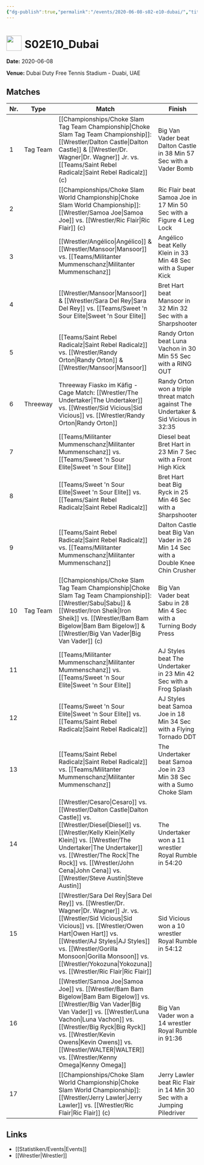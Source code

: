 ```yaml
---
{"dg-publish":true,"permalink":"/events/2020-06-08-s02-e10-dubai/","title":"S02E10_Dubai","noteIcon":""}
---
```



# <img src="https://github.com/CptSpaulding1980/choke-slam-wrestling/releases/download/images/ChokeSlam.png" width="40" style="vertical-align:bottom; margin-right:8px;">**S02E10_Dubai**

**Date:** 2020-06-08

**Venue:** Dubai Duty Free Tennis Stadium - Duabi, UAE

## Matches

| Nr. | Type | Match | Finish | Time | Rating | Score |
|-----|------|-------|--------|------|--------|-------|
| 1 | Tag Team | [[Championships/Choke Slam Tag Team Championship\|Choke Slam Tag Team Championship]]: [[Wrestler/Dalton Castle\|Dalton Castle]] & [[Wrestler/Dr. Wagner\|Dr. Wagner]] Jr. vs. [[Teams/Saint Rebel Radicalz\|Saint Rebel Radicalz]] (c) | Big Van Vader beat Dalton Castle in 38 Min 57 Sec with a Vader Bomb | 38:57 | ★★★★★ | 100 |
| 2 |  | [[Championships/Choke Slam World Championship\|Choke Slam World Championship]]: [[Wrestler/Samoa Joe\|Samoa Joe]] vs. [[Wrestler/Ric Flair\|Ric Flair]] (c) | Ric Flair beat Samoa Joe in 17 Min 50 Sec with a Figure 4 Leg Lock | 17:50 | ★★★★1/2 | 95 |
| 3 |  | [[Wrestler/Angélico\|Angélico]] & [[Wrestler/Mansoor\|Mansoor]] vs. [[Teams/Militanter Mummenschanz\|Militanter Mummenschanz]] | Angélico beat Kelly Klein in 33 Min 48 Sec with a Super Kick | 33:48 | ★★★★★ | 100 |
| 4 |  | [[Wrestler/Mansoor\|Mansoor]] & [[Wrestler/Sara Del Rey\|Sara Del Rey]] vs. [[Teams/Sweet 'n Sour Elite\|Sweet 'n Sour Elite]] | Bret Hart beat Mansoor in 32 Min 32 Sec with a Sharpshooter | 32:32 | ★★★★3/4 | 98 |
| 5 |  | [[Teams/Saint Rebel Radicalz\|Saint Rebel Radicalz]] vs. [[Wrestler/Randy Orton\|Randy Orton]] & [[Wrestler/Mansoor\|Mansoor]] | Randy Orton beat Luna Vachon in 30 Min 55 Sec with a RING OUT | 30:55 | ★★★★1/2 | 93 |
| 6 | Threeway | Threeway Fiasko im Käfig - Cage Match: [[Wrestler/The Undertaker\|The Undertaker]] vs. [[Wrestler/Sid Vicious\|Sid Vicious]] vs. [[Wrestler/Randy Orton\|Randy Orton]] | Randy Orton won a triple threat match against The Undertaker  & Sid Vicious in  32:35 | 32:35 | ★★★★★ | 100 |
| 7 |  | [[Teams/Militanter Mummenschanz\|Militanter Mummenschanz]] vs. [[Teams/Sweet 'n Sour Elite\|Sweet 'n Sour Elite]] | Diesel beat Bret Hart in 23 Min 7 Sec with a Front High Kick | 23:07 | ★★★★1/2 | 94 |
| 8 |  | [[Teams/Sweet 'n Sour Elite\|Sweet 'n Sour Elite]] vs. [[Teams/Saint Rebel Radicalz\|Saint Rebel Radicalz]] | Bret Hart beat Big Ryck in 25 Min 46 Sec with a Sharpshooter | 25:46 | ★★★★ | 84 |
| 9 |  | [[Teams/Saint Rebel Radicalz\|Saint Rebel Radicalz]] vs. [[Teams/Militanter Mummenschanz\|Militanter Mummenschanz]] | Dalton Castle beat Big Van Vader in 26 Min 14 Sec with a Double Knee Chin Crusher | 26:14 | ★★★1/2 | 79 |
| 10 | Tag Team | [[Championships/Choke Slam Tag Team Championship\|Choke Slam Tag Team Championship]]: [[Wrestler/Sabu\|Sabu]]  & [[Wrestler/Iron Sheik\|Iron Sheik]] vs. [[Wrestler/Bam Bam Bigelow\|Bam Bam Bigelow]] & [[Wrestler/Big Van Vader\|Big Van Vader]] (c) | Big Van Vader beat Sabu  in 28 Min 4 Sec with a Turning Body Press | 28:04 | ★★★★★ | 100 |
| 11 |  | [[Teams/Militanter Mummenschanz\|Militanter Mummenschanz]] vs. [[Teams/Sweet 'n Sour Elite\|Sweet 'n Sour Elite]] | AJ Styles beat The Undertaker in 23 Min 42 Sec with a Frog Splash | 23:42 | ★★★★3/4 | 98 |
| 12 |  | [[Teams/Sweet 'n Sour Elite\|Sweet 'n Sour Elite]] vs. [[Teams/Saint Rebel Radicalz\|Saint Rebel Radicalz]] | AJ Styles beat Samoa Joe in 18 Min 34 Sec with a Flying Tornado DDT | 18:34 | ★★★3/4 | 80 |
| 13 |  | [[Teams/Saint Rebel Radicalz\|Saint Rebel Radicalz]] vs. [[Teams/Militanter Mummenschanz\|Militanter Mummenschanz]] | The Undertaker beat Samoa Joe in 23 Min 38 Sec with a Sumo Choke Slam | 23:38 | ★★★★1/2 | 93 |
| 14 |  | [[Wrestler/Cesaro\|Cesaro]]  vs. [[Wrestler/Dalton Castle\|Dalton Castle]] vs. [[Wrestler/Diesel\|Diesel]] vs. [[Wrestler/Kelly Klein\|Kelly Klein]] vs. [[Wrestler/The Undertaker\|The Undertaker]]  vs. [[Wrestler/The Rock\|The Rock]] vs. [[Wrestler/John Cena\|John Cena]] vs. [[Wrestler/Steve Austin\|Steve Austin]] | The Undertaker won a 11 wrestler Royal Rumble in  54:20 | 54:20 | ★★★★3/4 | 99 |
| 15 |  | [[Wrestler/Sara Del Rey\|Sara Del Rey]] vs. [[Wrestler/Dr. Wagner\|Dr. Wagner]] Jr. vs. [[Wrestler/Sid Vicious\|Sid Vicious]] vs. [[Wrestler/Owen Hart\|Owen Hart]] vs. [[Wrestler/AJ Styles\|AJ Styles]] vs. [[Wrestler/Gorilla Monsoon\|Gorilla Monsoon]] vs. [[Wrestler/Yokozuna\|Yokozuna]] vs. [[Wrestler/Ric Flair\|Ric Flair]] | Sid Vicious won a 10 wrestler Royal Rumble in  54:12 | 54:12 | ★★★★1/2 | 95 |
| 16 |  | [[Wrestler/Samoa Joe\|Samoa Joe]] vs. [[Wrestler/Bam Bam Bigelow\|Bam Bam Bigelow]] vs. [[Wrestler/Big Van Vader\|Big Van Vader]] vs. [[Wrestler/Luna Vachon\|Luna Vachon]] vs. [[Wrestler/Big Ryck\|Big Ryck]] vs. [[Wrestler/Kevin Owens\|Kevin Owens]] vs. [[Wrestler/WALTER\|WALTER]] vs. [[Wrestler/Kenny Omega\|Kenny Omega]] | Big Van Vader won a 14 wrestler Royal Rumble in  91:36 | 91:36 | ★★★★1/2 | 92 |
| 17 |  | [[Championships/Choke Slam World Championship\|Choke Slam World Championship]]: [[Wrestler/Jerry Lawler\|Jerry Lawler]] vs. [[Wrestler/Ric Flair\|Ric Flair]] (c) | Jerry Lawler beat Ric Flair in 14 Min 30 Sec with a Jumping Piledriver | 14:30 | ★★★1/2 | 79 |

## Links
- [[Statistiken/Events\|Events]]
- [[Wrestler\|Wrestler]]
